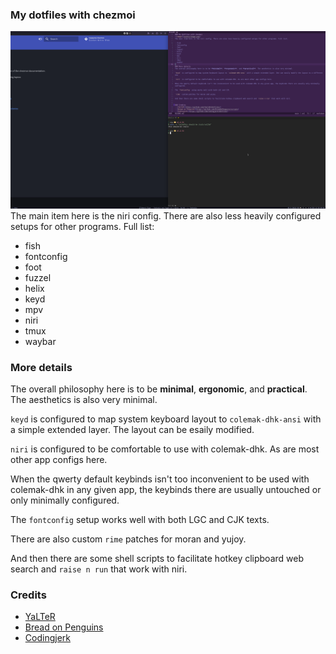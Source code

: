 ### My dotfiles with chezmoi
![image](assets/image.png)
The main item here is the niri config. There are also less heavily configured setups for other programs. Full list:

- fish
- fontconfig
- foot
- fuzzel
- helix
- keyd
- mpv
- niri
- tmux
- waybar

### More details
The overall philosophy here is to be **minimal**, **ergonomic**, and **practical**. The aesthetics is also very minimal.

`keyd` is configured to map system keyboard layout to `colemak-dhk-ansi` with a simple extended layer. The layout can be esaily modified.

`niri` is configured to be comfortable to use with colemak-dhk. As are most other app configs here.

When the qwerty default keybinds isn't too inconvenient to be used with colemak-dhk in any given app, the keybinds there are usually untouched or only minimally configured.

The `fontconfig` setup works well with both LGC and CJK texts.

There are also custom `rime` patches for moran and yujoy.

And then there are some shell scripts to facilitate hotkey clipboard web search and `raise n run` that work with niri.


### Credits
- [YaLTeR](https://github.com/YaLTeR/dotfiles/)
- [Bread on Penguins](https://github.com/BreadOnPenguins/scripts)
- [Codingjerk](https://github.com/codingjerk/dotfiles)
